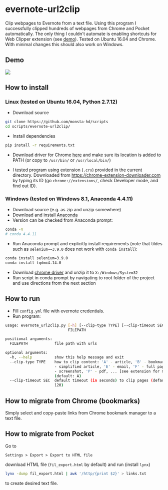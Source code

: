 # evernote-url2clip
Clip webpages to Evernote from a text file. Using this program I successfully clipped hundreds of webpages from Chrome and Pocket automatically. The only thing I couldn't automate is enabling shortcuts for Web Clipper extension (see [demo](#demo)). Tested on Ubuntu 16.04 and Chrome. With minimal changes this should also work on Windows.

## Demo
![](img/demo.gif)

## How to install
### Linux (tested on Ubuntu 16.04, Python 2.7.12)
* Download source
```bash
git clone https://github.com/monsta-hd/scripts
cd scripts/evernote-url2clip/
```
* Install dependencies
```bash
pip install -r requirements.txt
```
* Download driver for Chrome [here](https://sites.google.com/a/chromium.org/chromedriver/downloads)
and make sure its location is added to PATH (or copy to `/usr/bin/` or `/usr/local/bin/`)

* I tested program using extension (`.crx`) provided in the current directory. Downloaded from https://chrome-extension-downloader.com by typing its ID (go `chrome://extensions/`, check Developer mode, and find out ID).

### Windows (tested on Windows 8.1, Anaconda 4.4.11)
* Download source (e.g. as zip and unzip somewhere)
* Download and install [Anaconda](https://www.anaconda.com/download/#windows)
* Version can be checked from Anaconda prompt:
```bash
conda -V
# conda 4.4.11
```
* Run Anaconda prompt and explicitly install requirements (note that tildes such as `selenium~=3.9.0` does not work with `conda install`):
```bash
conda install selenium=3.9.0
conda install tqdm=4.14.0
```
* Download [chrome driver](https://sites.google.com/a/chromium.org/chromedriver/downloads) and unzip it to `X:/Windows/System32`
* Run script in conda prompt by navigating to root folder of the project and use directions from the next section

## How to run
* Fill `config.yml` file with evernote credentials.
* Run program:
```bash
usage: evernote_url2clip.py [-h] [--clip-type TYPE] [--clip-timeout SEC]
                            FILEPATH

positional arguments:
  FILEPATH            file path with urls

optional arguments:
  -h, --help          show this help message and exit
  --clip-type TYPE    how to clip content: 'A' - article, 'B' - bookmark, 'C'
                      - simplified article, 'E' - email, 'F' - full page, 'M'
                      - screenshot, 'P' - pdf, ... [see extension for more]
                      (default: A)
  --clip-timeout SEC  default timeout (in seconds) to clip pages (default:
                      120)
```

## How to migrate from Chrome (bookmarks)
Simply select and copy-paste links from Chrome bookmark manager to a text file.

## How to migrate from Pocket
Go to
```
Settings > Export > Export to HTML file
```
download HTML file (`fil_export.html` by default) and run (install `lynx`)
```bash
lynx -dump fil_export.html | awk '/http/{print $2}' > links.txt
```
to create desired text file.
